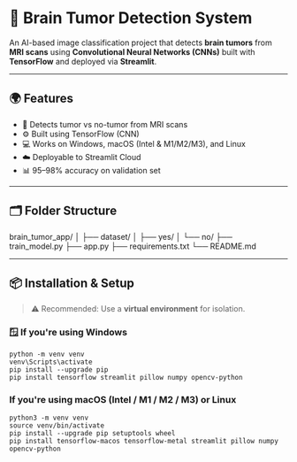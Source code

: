 # 🧠 Brain Tumor Detection System

An AI-based image classification project that detects **brain tumors** from **MRI scans** using **Convolutional Neural Networks (CNNs)** built with **TensorFlow** and deployed via **Streamlit**.

---

## 🌍 Features

- 🧠 Detects tumor vs no-tumor from MRI scans
- ⚙️ Built using TensorFlow (CNN)
- 💻 Works on Windows, macOS (Intel & M1/M2/M3), and Linux
- ☁️ Deployable to Streamlit Cloud
- 📊 95–98% accuracy on validation set

---

## 🗂️ Folder Structure
brain_tumor_app/
│
├── dataset/
│ ├── yes/
│ └── no/
├── train_model.py
├── app.py
├── requirements.txt
└── README.md


---

## 📦 Installation & Setup

> ⚠️ Recommended: Use a **virtual environment** for isolation.

### 🪟 If you're using **Windows**
```
python -m venv venv
venv\Scripts\activate
pip install --upgrade pip
pip install tensorflow streamlit pillow numpy opencv-python
```

### If you're using macOS (Intel / M1 / M2 / M3) or Linux
```
python3 -m venv venv
source venv/bin/activate
pip install --upgrade pip setuptools wheel
pip install tensorflow-macos tensorflow-metal streamlit pillow numpy opencv-python
```